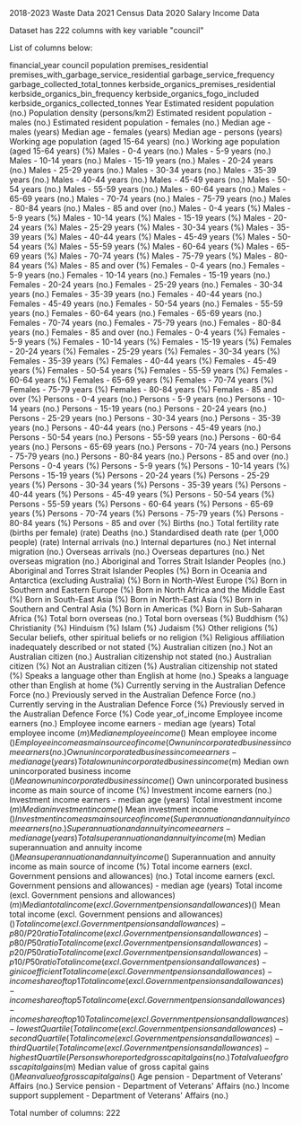2018-2023 Waste Data
2021 Census Data
2020 Salary Income Data

Dataset has 222 columns with key variable "council"


List of columns below:

financial_year
council
population
premises_residential
premises_with_garbage_service_residential
garbage_service_frequency
garbage_collected_total_tonnes
kerbside_organics_premises_residential
kerbside_organics_bin_frequency
kerbside_organics_fogo_included
kerbside_organics_collected_tonnes
Year
Estimated resident population (no.)
Population density (persons/km2)
Estimated resident population - males (no.)
Estimated resident population - females (no.)
Median age - males (years)
Median age - females (years)
Median age - persons (years)
Working age population (aged 15-64 years) (no.)
Working age population (aged 15-64 years) (%)
Males - 0-4 years (no.)
Males - 5-9 years (no.)
Males - 10-14 years (no.)
Males - 15-19 years (no.)
Males - 20-24 years (no.)
Males - 25-29 years (no.)
Males - 30-34 years (no.)
Males - 35-39 years (no.)
Males - 40-44 years (no.)
Males - 45-49 years (no.)
Males - 50-54 years (no.)
Males - 55-59 years (no.)
Males - 60-64 years (no.)
Males - 65-69 years (no.)
Males - 70-74 years (no.)
Males - 75-79 years (no.)
Males - 80-84 years (no.)
Males - 85 and over (no.)
Males - 0-4 years (%)
Males - 5-9 years (%)
Males - 10-14 years (%)
Males - 15-19 years (%)
Males - 20-24 years (%)
Males - 25-29 years (%)
Males - 30-34 years (%)
Males - 35-39 years (%)
Males - 40-44 years (%)
Males - 45-49 years (%)
Males - 50-54 years (%)
Males - 55-59 years (%)
Males - 60-64 years (%)
Males - 65-69 years (%)
Males - 70-74 years (%)
Males - 75-79 years (%)
Males - 80-84 years (%)
Males - 85 and over (%)
Females - 0-4 years (no.)
Females - 5-9 years (no.)
Females - 10-14 years (no.)
Females - 15-19 years (no.)
Females - 20-24 years (no.)
Females - 25-29 years (no.)
Females - 30-34 years (no.)
Females - 35-39 years (no.)
Females - 40-44 years (no.)
Females - 45-49 years (no.)
Females - 50-54 years (no.)
Females - 55-59 years (no.)
Females - 60-64 years (no.)
Females - 65-69 years (no.)
Females - 70-74 years (no.)
Females - 75-79 years (no.)
Females - 80-84 years (no.)
Females - 85 and over (no.)
Females - 0-4 years (%)
Females - 5-9 years (%)
Females - 10-14 years (%)
Females - 15-19 years (%)
Females - 20-24 years (%)
Females - 25-29 years (%)
Females - 30-34 years (%)
Females - 35-39 years (%)
Females - 40-44 years (%)
Females - 45-49 years (%)
Females - 50-54 years (%)
Females - 55-59 years (%)
Females - 60-64 years (%)
Females - 65-69 years (%)
Females - 70-74 years (%)
Females - 75-79 years (%)
Females - 80-84 years (%)
Females - 85 and over (%)
Persons - 0-4 years (no.)
Persons - 5-9 years (no.)
Persons - 10-14 years (no.)
Persons - 15-19 years (no.)
Persons - 20-24 years (no.)
Persons - 25-29 years (no.)
Persons - 30-34 years (no.)
Persons - 35-39 years (no.)
Persons - 40-44 years (no.)
Persons - 45-49 years (no.)
Persons - 50-54 years (no.)
Persons - 55-59 years (no.)
Persons - 60-64 years (no.)
Persons - 65-69 years (no.)
Persons - 70-74 years (no.)
Persons - 75-79 years (no.)
Persons - 80-84 years (no.)
Persons - 85 and over (no.)
Persons - 0-4 years (%)
Persons - 5-9 years (%)
Persons - 10-14 years (%)
Persons - 15-19 years (%)
Persons - 20-24 years (%)
Persons - 25-29 years (%)
Persons - 30-34 years (%)
Persons - 35-39 years (%)
Persons - 40-44 years (%)
Persons - 45-49 years (%)
Persons - 50-54 years (%)
Persons - 55-59 years (%)
Persons - 60-64 years (%)
Persons - 65-69 years (%)
Persons - 70-74 years (%)
Persons - 75-79 years (%)
Persons - 80-84 years (%)
Persons - 85 and over (%)
Births (no.)
Total fertility rate (births per female) (rate)
Deaths (no.)
Standardised death rate (per 1,000 people) (rate)
Internal arrivals (no.)
Internal departures (no.)
Net internal migration (no.)
Overseas arrivals (no.)
Overseas departures (no.)
Net overseas migration (no.)
Aboriginal and Torres Strait Islander Peoples (no.)
Aboriginal and Torres Strait Islander Peoples (%)
Born in Oceania and Antarctica (excluding Australia) (%)
Born in North-West Europe (%)
Born in Southern and Eastern Europe (%)
Born in North Africa and the Middle East (%)
Born in South-East Asia (%)
Born in North-East Asia (%)
Born in Southern and Central Asia (%)
Born in Americas (%)
Born in Sub-Saharan Africa (%)
Total born overseas (no.)
Total born overseas (%)
Buddhism (%)
Christianity (%)
Hinduism (%)
Islam (%)
Judaism (%)
Other religions (%)
Secular beliefs, other spiritual beliefs or no religion (%)
Religious affiliation inadequately described or not stated (%)
Australian citizen (no.)
Not an Australian citizen (no.)
Australian citizenship not stated (no.)
Australian citizen (%)
Not an Australian citizen (%)
Australian citizenship not stated (%)
Speaks a language other than English at home (no.)
Speaks a language other than English at home (%)
Currently serving in the Australian Defence Force (no.)
Previously served in the Australian Defence Force (no.)
Currently serving in the Australian Defence Force (%)
Previously served in the Australian Defence Force (%)
Code
year_of_income
Employee income earners (no.)
Employee income earners - median age (years)
Total employee income ($m)
Median employee income ($)
Mean employee income ($)
Employee income as main source of income (%)
Own unincorporated business income earners (no.)
Own unincorporated business income earners - median age (years)
Total own unincorporated business income ($m)
Median own unincorporated business income ($)
Mean own unincorporated business income ($)
Own unincorporated business income as main source of income (%)
Investment income earners (no.)
Investment income earners - median age (years)
Total investment income ($m)
Median investment income ($)
Mean investment income ($)
Investment income as main source of income (%)
Superannuation and annuity income earners (no.)
Superannuation and annuity income earners - median age (years)
Total superannuation and annuity income ($m)
Median superannuation and annuity income ($)
Mean superannuation and annuity income ($)
Superannuation and annuity income as main source of income (%)
Total income earners (excl. Government pensions and allowances) (no.)
Total income earners (excl. Government pensions and allowances) - median age (years)
Total income (excl. Government pensions and allowances) ($m)
Median total income (excl. Government pensions and allowances) ($)
Mean total income (excl. Government pensions and allowances) ($)
Total income (excl. Government pensions and allowances) - p80/P20 ratio
Total income (excl. Government pensions and allowances) - p80/P50 ratio
Total income (excl. Government pensions and allowances) - p20/P50 ratio
Total income (excl. Government pensions and allowances) - p10/P50 ratio
Total income (excl. Government pensions and allowances) - gini coefficient
Total income (excl. Government pensions and allowances) - income share of top 1% of earners
Total income (excl. Government pensions and allowances) - income share of top 5% of earners
Total income (excl. Government pensions and allowances) - income share of top 10% of earners
Total income (excl. Government pensions and allowances) - lowest Quartile (%)
Total income (excl. Government pensions and allowances) - second Quartile (%)
Total income (excl. Government pensions and allowances) - third Quartile (%)
Total income (excl. Government pensions and allowances) - highest Quartile (%)
Persons who reported gross capital gains (no.)
Total value of gross capital gains ($m)
Median value of gross capital gains ($)
Mean value of gross capital gains ($)
Age pension - Department of Veterans' Affairs (no.)
Service pension - Department of Veterans' Affairs (no.)
Income support supplement - Department of Veterans' Affairs (no.)

Total number of columns: 222
